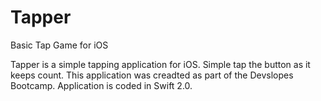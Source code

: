 # Tapper
Basic Tap Game for iOS

Tapper is a simple tapping application for iOS. Simple tap the button as it keeps count. This application was creadted as part of the Devslopes Bootcamp. Application is coded in Swift 2.0.
